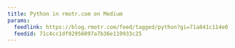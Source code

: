 ```yaml
---
title: Python in rmotr.com on Medium
params:
  feedlink: https://blog.rmotr.com/feed/tagged/python?gi=71a841c114e0
  feedid: 71c4cc1df92956097a7b36e119933c25
---
```

